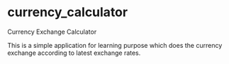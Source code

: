 # currency_calculator
Currency Exchange Calculator

This is a simple application for learning purpose which does the currency exchange according to latest exchange rates.
